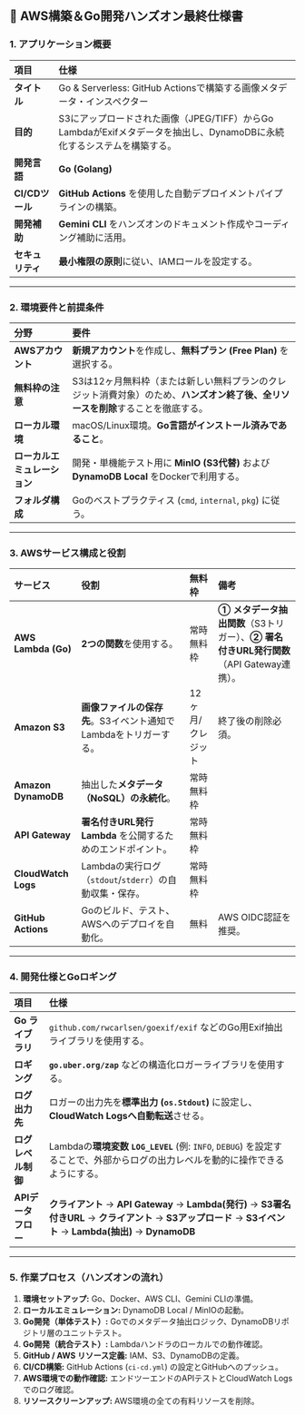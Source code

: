 ## 🚀 AWS構築＆Go開発ハンズオン最終仕様書

### 1. アプリケーション概要

| 項目 | 仕様 |
| :--- | :--- |
| **タイトル** | Go & Serverless: GitHub Actionsで構築する画像メタデータ・インスペクター |
| **目的** | S3にアップロードされた画像（JPEG/TIFF）からGo LambdaがExifメタデータを抽出し、DynamoDBに永続化するシステムを構築する。 |
| **開発言語** | **Go (Golang)** |
| **CI/CDツール**| **GitHub Actions** を使用した自動デプロイメントパイプラインの構築。 |
| **開発補助** | **Gemini CLI** をハンズオンのドキュメント作成やコーディング補助に活用。 |
| **セキュリティ** | **最小権限の原則**に従い、IAMロールを設定する。 |

***

### 2. 環境要件と前提条件

| 分野 | 要件 |
| :--- | :--- |
| **AWSアカウント** | **新規アカウント**を作成し、**無料プラン (Free Plan)** を選択する。 |
| **無料枠の注意** | S3は12ヶ月無料枠（または新しい無料プランのクレジット消費対象）のため、**ハンズオン終了後、全リソースを削除**することを徹底する。 |
| **ローカル環境** | macOS/Linux環境。**Go言語がインストール済みであること**。 |
| **ローカルエミュレーション** | 開発・単機能テスト用に **MinIO (S3代替)** および **DynamoDB Local** をDockerで利用する。 |
| **フォルダ構成** | Goのベストプラクティス (`cmd`, `internal`, `pkg`) に従う。 |

***

### 3. AWSサービス構成と役割

| サービス | 役割 | 無料枠 | 備考 |
| :--- | :--- | :--- | :--- |
| **AWS Lambda (Go)** | **2つの関数**を使用する。 | 常時無料枠 | **① メタデータ抽出関数**（S3トリガー）、**② 署名付きURL発行関数**（API Gateway連携）。 |
| **Amazon S3** | **画像ファイルの保存先**。S3イベント通知でLambdaをトリガーする。 | 12ヶ月/クレジット | 終了後の削除必須。 |
| **Amazon DynamoDB**| 抽出した**メタデータ（NoSQL）の永続化**。 | 常時無料枠 | |
| **API Gateway** | **署名付きURL発行 Lambda** を公開するためのエンドポイント。 | 常時無料枠 | |
| **CloudWatch Logs**| Lambdaの実行ログ（`stdout`/`stderr`）の自動収集・保存。 | 常時無料枠 | |
| **GitHub Actions** | Goのビルド、テスト、AWSへのデプロイを自動化。 | 無料 | AWS OIDC認証を推奨。 |

***

### 4. 開発仕様とGoロギング

| 項目 | 仕様 |
| :--- | :--- |
| **Go ライブラリ** | `github.com/rwcarlsen/goexif/exif` などのGo用Exif抽出ライブラリを使用する。 |
| **ロギング** | **`go.uber.org/zap`** などの構造化ロガーライブラリを使用する。 |
| **ログ出力先** | ロガーの出力先を**標準出力 (`os.Stdout`)** に設定し、**CloudWatch Logsへ自動転送**させる。 |
| **ログレベル制御**| Lambdaの**環境変数 `LOG_LEVEL`** (例: `INFO`, `DEBUG`) を設定することで、外部からログの出力レベルを動的に操作できるようにする。 |
| **APIデータフロー** | **クライアント** → **API Gateway** → **Lambda(発行)** → **S3署名付きURL** → **クライアント** → **S3アップロード** → **S3イベント** → **Lambda(抽出)** → **DynamoDB** |

***

### 5. 作業プロセス（ハンズオンの流れ）

1.  **環境セットアップ:** Go、Docker、AWS CLI、Gemini CLIの準備。
2.  **ローカルエミュレーション:** DynamoDB Local / MinIOの起動。
3.  **Go開発（単体テスト）:** Goでのメタデータ抽出ロジック、DynamoDBリポジトリ層のユニットテスト。
4.  **Go開発（統合テスト）:** Lambdaハンドラのローカルでの動作確認。
5.  **GitHub / AWS リソース定義:** IAM、S3、DynamoDBの定義。
6.  **CI/CD構築:** GitHub Actions (`ci-cd.yml`) の設定とGitHubへのプッシュ。
7.  **AWS環境での動作確認:** エンドツーエンドのAPIテストとCloudWatch Logsでのログ確認。
8.  **リソースクリーンアップ:** AWS環境の全ての有料リソースを削除。
